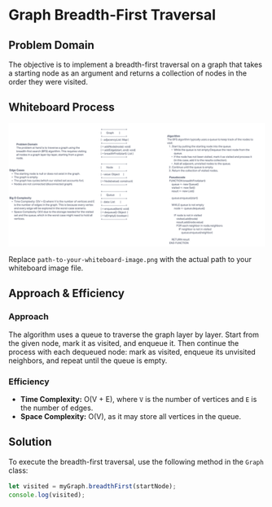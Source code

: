 # Graph Breadth-First Traversal

## Problem Domain

The objective is to implement a breadth-first traversal on a graph that takes a starting node as an argument and returns a collection of nodes in the order they were visited.

## Whiteboard Process

![Breadth-First Traversal](uml.png)

Replace `path-to-your-whiteboard-image.png` with the actual path to your whiteboard image file.

## Approach & Efficiency

### Approach

The algorithm uses a queue to traverse the graph layer by layer. Start from the given node, mark it as visited, and enqueue it. Then continue the process with each dequeued node: mark as visited, enqueue its unvisited neighbors, and repeat until the queue is empty.

### Efficiency

- **Time Complexity:** O(V + E), where `V` is the number of vertices and `E` is the number of edges.
- **Space Complexity:** O(V), as it may store all vertices in the queue.

## Solution

To execute the breadth-first traversal, use the following method in the `Graph` class:

```javascript
let visited = myGraph.breadthFirst(startNode);
console.log(visited);
